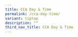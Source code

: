 ```yaml
---
title: CCA Day & Time
permalink: /cca-day-time/
variant: tiptap
description: ""
third_nav_title: CCA Day & Time
---
```

